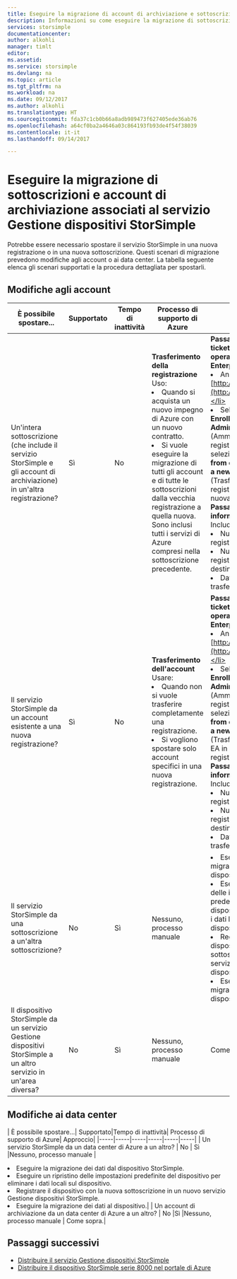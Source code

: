 ```yaml
---
title: Eseguire la migrazione di account di archiviazione e sottoscrizioni per il servizio Gestione dispositivi StorSimple | Microsoft Docs
description: Informazioni su come eseguire la migrazione di sottoscrizioni e account di archiviazione per il servizio Gestione dispositivi StorSimple 8000.
services: storsimple
documentationcenter: 
author: alkohli
manager: timlt
editor: 
ms.assetid: 
ms.service: storsimple
ms.devlang: na
ms.topic: article
ms.tgt_pltfrm: na
ms.workload: na
ms.date: 09/12/2017
ms.author: alkohli
ms.translationtype: HT
ms.sourcegitcommit: fda37c1cb0b66a8adb989473f627405ede36ab76
ms.openlocfilehash: a64cf0ba2a4646a03c864193fb93de4f54f38039
ms.contentlocale: it-it
ms.lasthandoff: 09/14/2017

---
```

# <a name="migrate-subscriptions-and-storage-accounts-associated-with-storsimple-device-manager-service"></a>Eseguire la migrazione di sottoscrizioni e account di archiviazione associati al servizio Gestione dispositivi StorSimple

Potrebbe essere necessario spostare il servizio StorSimple in una nuova registrazione o in una nuova sottoscrizione. Questi scenari di migrazione prevedono modifiche agli account o ai data center. La tabella seguente elenca gli scenari supportati e la procedura dettagliata per spostarli.

## <a name="account-changes"></a>Modifiche agli account

| È possibile spostare...| Supportato| Tempo di inattività| Processo di supporto di Azure| Approccio|
|-----|-----|-----|-----|-----|
| Un'intera sottoscrizione (che include il servizio StorSimple e gli account di archiviazione) in un'altra registrazione? | Sì       | No       | **Trasferimento della registrazione**<br>Uso:<li>Quando si acquista un nuovo impegno di Azure con un nuovo contratto.</li><li>Si vuole eseguire la migrazione di tutti gli account e di tutte le sottoscrizioni dalla vecchia registrazione a quella nuova. Sono inclusi tutti i servizi di Azure compresi nella sottoscrizione precedente.</li> | **Passaggio 1: Aprire un ticket di supporto per le operazioni di Azure Enterprise.**<li>Andare a [http://aka.ms/AzureEnt](http://aka.ms/AzureEnt).</li><li> Selezionare **Enrollment Administration** (Amministrazione registrazione) e quindi selezionare **Transfer from one enrollment to a new enrollment** (Trasferisci da una registrazione a una nuova registrazione).<br>**Passaggio 2: Fornire le informazioni richieste**<br>Includere:<li>Numero di registrazione di origine</li><li> Numero di registrazione di destinazione</li><li>Data di validità del trasferimento|
| Il servizio StorSimple da un account esistente a una nuova registrazione?    | Sì       | No       | **Trasferimento dell'account**<br>Usare:<li>Quando non si vuole trasferire completamente una registrazione.</li><li>Si vogliono spostare solo account specifici in una nuova registrazione.</li>| **Passaggio 1: Aprire un ticket di supporto per le operazioni di Azure Enterprise.**<li>Andare a [http://aka.ms/AzureEnt](http://aka.ms/AzureEnt).</li><li>Selezionare **Enrollment Administration** (Amministrazione registrazione) e quindi selezionare **Transfer from one enrollment to a new enrollment** (Trasferisci un account EA in una nuova registrazione).<br>**Passaggio 2: Fornire le informazioni richieste**<br>Includere:<li>Numero di registrazione di origine</li><li> Numero di registrazione di destinazione</li><li>Data di validità del trasferimento|
| Il servizio StorSimple da una sottoscrizione a un'altra sottoscrizione?      | No        |    Sì         | Nessuno, processo manuale|<li>Eseguire la migrazione dei dati dal dispositivo StorSimple.</li><li>Eseguire un ripristino delle impostazioni predefinite del dispositivo per eliminare i dati locali sul dispositivo.</li><li>Registrare il dispositivo con la nuova sottoscrizione in un servizio Gestione dispositivi StorSimple.</li><li>Eseguire la migrazione dei dati al dispositivo.|
| Il dispositivo StorSimple da un servizio Gestione dispositivi StorSimple a un altro servizio in un'area diversa?      | No        | Sì            | Nessuno, processo manuale |Come sopra.|

## <a name="datacenter-changes"></a>Modifiche ai data center

| È possibile spostare...| Supportato|Tempo di inattività| Processo di supporto di Azure| Approccio|
|-----|-----|-----|-----|-----|-----|
| Un servizio StorSimple da un data center di Azure a un altro? | No | Sì |Nessuno, processo manuale  |<li>Eseguire la migrazione dei dati dal dispositivo StorSimple.</li><li>Eseguire un ripristino delle impostazioni predefinite del dispositivo per eliminare i dati locali sul dispositivo.</li><li>Registrare il dispositivo con la nuova sottoscrizione in un nuovo servizio Gestione dispositivi StorSimple.</li><li>Eseguire la migrazione dei dati al dispositivo.|
| Un account di archiviazione da un data center di Azure a un altro? | No |Sì  |Nessuno, processo manuale  | Come sopra.|

## <a name="next-steps"></a>Passaggi successivi

* [Distribuire il servizio Gestione dispositivi StorSimple](storsimple-8000-manage-service.md)
* [Distribuire il dispositivo StorSimple serie 8000 nel portale di Azure](storsimple-8000-deployment-walkthrough-u2.md)
